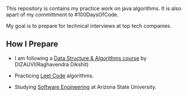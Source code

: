 This repository is contains my practice work on java algorithms. It is also apart of my committment to #100DaysOfCode. 

My goal is to prepare for technical interviews at top tech companies. 

## How I Prepare
- I am following a [Data Structure & Algorithms course](https://www.linkedin.com/learning/introduction-to-data-structures-algorithms-in-java) by DIZAUVI(Raghavendra Dikshit) 

- Practicing [Leet Code](https://leetcode.com/keldavis5/) algorithms. 

- Studying [Software Engineering](https://explore.engineering.asu.edu/undergraduate-degrees/software/) at Arizona State University.

